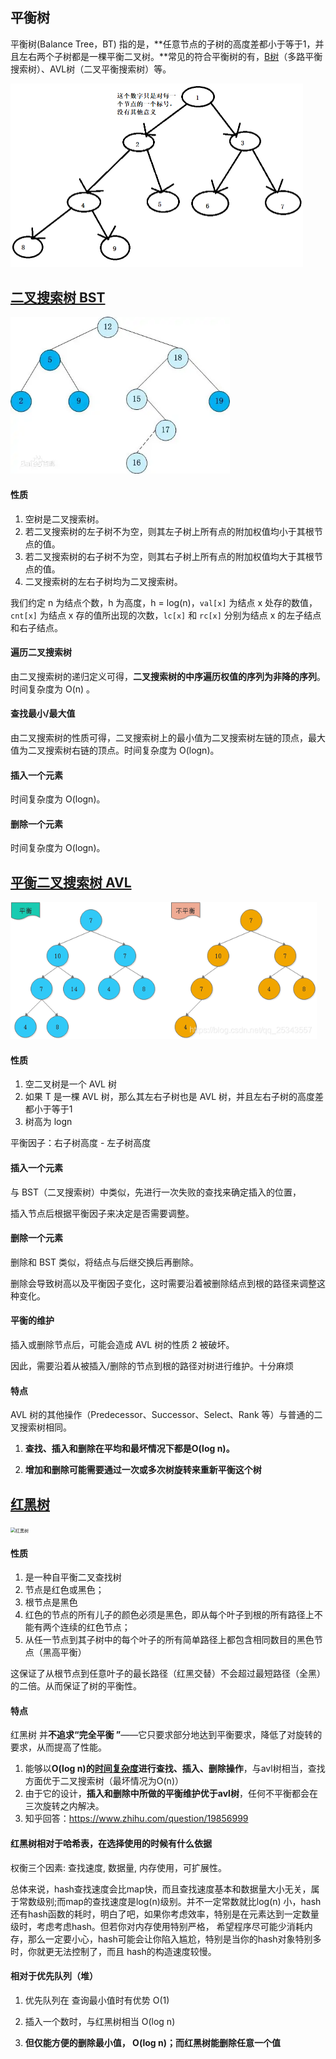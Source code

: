 ## 平衡树

平衡树(Balance Tree，BT) 指的是，**任意节点的子树的高度差都小于等于1，并且左右两个子树都是一棵平衡二叉树。**常见的符合平衡树的有，[B树](https://baike.baidu.com/item/B树/5411672)（多路平衡搜索树）、AVL树（二叉平衡搜索树）等。

<img src="./doc/平衡树.png" alt="平衡树" style="zoom:50%;" />

## [二叉搜索树 BST](https://oi-wiki.org/ds/bst/)

<img src="./doc/二叉搜索树.png" alt="平衡树" style="zoom:70%;" />

#### 性质

1. 空树是二叉搜索树。
2. 若二叉搜索树的左子树不为空，则其左子树上所有点的附加权值均小于其根节点的值。
3. 若二叉搜索树的右子树不为空，则其右子树上所有点的附加权值均大于其根节点的值。
4. 二叉搜索树的左右子树均为二叉搜索树。

我们约定 n 为结点个数，h 为高度，h = log(n)，`val[x]` 为结点 x 处存的数值，`cnt[x]` 为结点 x 存的值所出现的次数，`lc[x]` 和 `rc[x]` 分别为结点 x 的左子结点和右子结点。

#### 遍历二叉搜索树

由二叉搜索树的递归定义可得，**二叉搜索树的中序遍历权值的序列为非降的序列**。时间复杂度为 O(n) 。

#### 查找最小/最大值

由二叉搜索树的性质可得，二叉搜索树上的最小值为二叉搜索树左链的顶点，最大值为二叉搜索树右链的顶点。时间复杂度为 O(logn)。

#### 插入一个元素

时间复杂度为 O(logn)。

#### 删除一个元素

时间复杂度为 O(logn)。

## [平衡二叉搜索树 AVL](https://oi-wiki.org/ds/avl/)

<img src="./doc/平衡二叉搜索树.png" alt="平衡二叉搜索树" style="zoom:80%;" />

#### 性质

1. 空二叉树是一个 AVL 树
2. 如果 T 是一棵 AVL 树，那么其左右子树也是 AVL 树，并且左右子树的高度差都小于等于1
3. 树高为 logn

平衡因子：右子树高度 - 左子树高度

#### 插入一个元素

与 BST（二叉搜索树）中类似，先进行一次失败的查找来确定插入的位置，

插入节点后根据平衡因子来决定是否需要调整。

#### 删除一个元素

删除和 BST 类似，将结点与后继交换后再删除。

删除会导致树高以及平衡因子变化，这时需要沿着被删除结点到根的路径来调整这种变化。

#### 平衡的维护

插入或删除节点后，可能会造成 AVL 树的性质 2 被破坏。

因此，需要沿着从被插入/删除的节点到根的路径对树进行维护。十分麻烦

#### 特点

AVL 树的其他操作（Predecessor、Successor、Select、Rank 等）与普通的二叉搜索树相同。

1. **查找、插入和删除在平均和最坏情况下都是O(log n)。**

2. **增加和删除可能需要通过一次或多次树旋转来重新平衡这个树**

## [红黑树](https://www.cnblogs.com/skywang12345/p/3245399.html)

<img src="/Users/zhangdong/Desktop/leetcode/算法/树/doc/红黑树.png" alt="红黑树" style="zoom:50%;" />

#### 性质

1. 是一种自平衡二叉查找树
2. 节点是红色或黑色；
3. 根节点是黑色
4. 红色的节点的所有儿子的颜色必须是黑色，即从每个叶子到根的所有路径上不能有两个连续的红色节点；
5. 从任一节点到其子树中的每个叶子的所有简单路径上都包含相同数目的黑色节点（黑高平衡）

这保证了从根节点到任意叶子的最长路径（红黑交替）不会超过最短路径（全黑）的二倍。从而保证了树的平衡性。

#### 特点

红黑树 并**不追求“完全平衡 ”**——它只要求部分地达到平衡要求，降低了对旋转的要求，从而提高了性能。

1. 能够以**O(log n)的[时间复杂度](https://blog.csdn.net/l_o_s/article/details/105703296)进行查找、插入、删除操作**，与avl树相当，查找方面优于二叉搜索树（最坏情况为O(n)）
2. 由于它的设计，**插入和删除中所做的平衡维护优于avl树**，任何不平衡都会在三次旋转之内解决。
2. 知乎回答：https://www.zhihu.com/question/19856999

#### 红黑树相对于哈希表，在选择使用的时候有什么依据

权衡三个因素: 查找速度, 数据量, 内存使用，可扩展性。

总体来说，hash查找速度会比map快，而且查找速度基本和数据量大小无关，属于常数级别;而map的查找速度是log(n)级别。并不一定常数就比log(n) 小，hash还有hash函数的耗时，明白了吧，如果你考虑效率，特别是在元素达到一定数量级时，考虑考虑hash。但若你对内存使用特别严格， 希望程序尽可能少消耗内存，那么一定要小心，hash可能会让你陷入尴尬，特别是当你的hash对象特别多时，你就更无法控制了，而且 hash的构造速度较慢。

#### 相对于优先队列（堆）

1. 优先队列在 查询最小值时有优势 O(1)

2. 插入一个数时，与红黑树相当 O(log n)

3. **但仅能方便的删除最小值， O(log n)；而红黑树能删除任意一个值**

